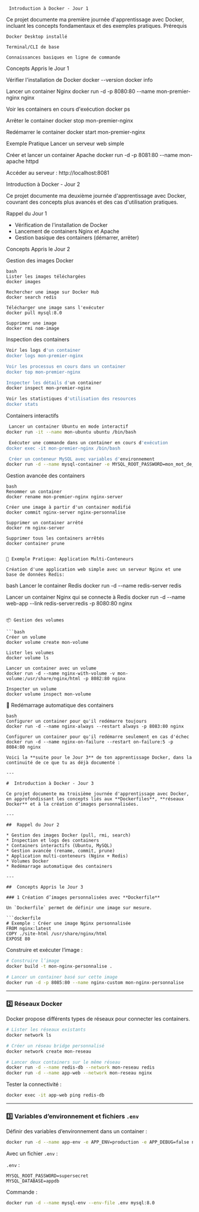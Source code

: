      Introduction à Docker - Jour 1

Ce projet documente ma première journée d'apprentissage avec Docker, incluant les concepts fondamentaux et des exemples pratiques.
 Prérequis

    Docker Desktop installé

    Terminal/CLI de base

    Connaissances basiques en ligne de commande

 Concepts Appris le Jour 1

Vérifier l'installation de Docker
docker --version
docker info

Lancer un container Nginx
docker run -d -p 8080:80 --name mon-premier-nginx nginx

Voir les containers en cours d'exécution
docker ps

Arrêter le container
docker stop mon-premier-nginx

Redémarrer le container
docker start mon-premier-nginx

 Exemple Pratique
Lancer un serveur web simple

Créer et lancer un container Apache
docker run -d -p 8081:80 --name mon-apache httpd

Accéder au serveur : http://localhost:8081

 Introduction à Docker - Jour 2

Ce projet documente ma deuxième journée d'apprentissage avec Docker, couvrant des concepts plus avancés et des cas d'utilisation pratiques.

 Rappel du Jour 1

- Vérification de l'installation de Docker
- Lancement de containers Nginx et Apache
- Gestion basique des containers (démarrer, arrêter)

 Concepts Appris le Jour 2

Gestion des images Docker

```
bash
Lister les images téléchargées
docker images

Rechercher une image sur Docker Hub
docker search redis

Télécharger une image sans l'exécuter
docker pull mysql:8.0

Supprimer une image
docker rmi nom-image
```

Inspection des containers

```bash
Voir les logs d'un container
docker logs mon-premier-nginx

Voir les processus en cours dans un container
docker top mon-premier-nginx

Inspecter les détails d'un container
docker inspect mon-premier-nginx

Voir les statistiques d'utilisation des resources
docker stats
```

Containers interactifs

```bash
 Lancer un container Ubuntu en mode interactif
docker run -it --name mon-ubuntu ubuntu /bin/bash

 Exécuter une commande dans un container en cours d'exécution
docker exec -it mon-premier-nginx /bin/bash

 Créer un conteneur MySQL avec variables d'environnement
docker run -d --name mysql-container -e MYSQL_ROOT_PASSWORD=mon_mot_de_passe -p 3306:3306 mysql:8.0
```

Gestion avancée des containers

    bash
    Renommer un container
    docker rename mon-premier-nginx nginx-server

    Créer une image à partir d'un container modifié
    docker commit nginx-server nginx-personnalise

    Supprimer un container arrêté
    docker rm nginx-server

    Supprimer tous les containers arrêtés
    docker container prune
```

🎯 Exemple Pratique: Application Multi-Conteneurs

Création d'une application web simple avec un serveur Nginx et une base de données Redis:

```
bash
Lancer le container Redis
docker run -d --name redis-server redis

Lancer un container Nginx qui se connecte à Redis
docker run -d --name web-app --link redis-server:redis -p 8080:80 nginx
```

📦 Gestion des volumes

```bash
Créer un volume
docker volume create mon-volume

Lister les volumes
docker volume ls

Lancer un container avec un volume
docker run -d --name nginx-with-volume -v mon-volume:/usr/share/nginx/html -p 8082:80 nginx

Inspecter un volume
docker volume inspect mon-volume
```

🔄 Redémarrage automatique des containers

```
bash
Configurer un container pour qu'il redémarre toujours
docker run -d --name nginx-always --restart always -p 8083:80 nginx

Configurer un container pour qu'il redémarre seulement en cas d'échec
docker run -d --name nginx-on-failure --restart on-failure:5 -p 8084:80 nginx

Voici la **suite pour le Jour 3** de ton apprentissage Docker, dans la continuité de ce que tu as déjà documenté :

---

#  Introduction à Docker - Jour 3

Ce projet documente ma troisième journée d'apprentissage avec Docker, en approfondissant les concepts liés aux **Dockerfiles**, **réseaux Docker** et à la création d’images personnalisées.

---

##  Rappel du Jour 2

* Gestion des images Docker (pull, rmi, search)
* Inspection et logs des containers
* Containers interactifs (Ubuntu, MySQL)
* Gestion avancée (rename, commit, prune)
* Application multi-conteneurs (Nginx + Redis)
* Volumes Docker
* Redémarrage automatique des containers

---

##  Concepts Appris le Jour 3

### 1️ Création d’images personnalisées avec **Dockerfile**

Un `Dockerfile` permet de définir une image sur mesure.

```dockerfile
# Exemple : Créer une image Nginx personnalisée
FROM nginx:latest
COPY ./site-html /usr/share/nginx/html
EXPOSE 80
```

Construire et exécuter l’image :

```bash
# Construire l’image
docker build -t mon-nginx-personnalise .

# Lancer un container basé sur cette image
docker run -d -p 8085:80 --name nginx-custom mon-nginx-personnalise
```

---

### 2️⃣ Réseaux Docker

Docker propose différents types de réseaux pour connecter les containers.

```bash
# Lister les réseaux existants
docker network ls

# Créer un réseau bridge personnalisé
docker network create mon-reseau

# Lancer deux containers sur le même réseau
docker run -d --name redis-db --network mon-reseau redis
docker run -d --name app-web --network mon-reseau nginx
```

Tester la connectivité :

```bash
docker exec -it app-web ping redis-db
```

---

### 3️⃣ Variables d’environnement et fichiers `.env`

Définir des variables d’environnement dans un container :

```bash
docker run -d --name app-env -e APP_ENV=production -e APP_DEBUG=false nginx
```

Avec un fichier `.env` :

`.env` :

```
MYSQL_ROOT_PASSWORD=supersecret
MYSQL_DATABASE=appdb
```

Commande :

```bash
docker run -d --name mysql-env --env-file .env mysql:8.0
```



